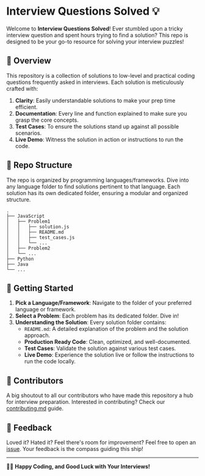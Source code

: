 # Interview Questions Solved 💡

Welcome to **Interview Questions Solved**! Ever stumbled upon a tricky interview question and spent hours trying to find a solution? This repo is designed to be your go-to resource for solving your interview puzzles!

## 📖 Overview

This repository is a collection of solutions to low-level and practical coding questions frequently asked in interviews. Each solution is meticulously crafted with:

1. **Clarity**: Easily understandable solutions to make your prep time efficient.
2. **Documentation**: Every line and function explained to make sure you grasp the core concepts.
3. **Test Cases**: To ensure the solutions stand up against all possible scenarios.
4. **Live Demo**: Witness the solution in action or instructions to run the code.

## 📂 Repo Structure

The repo is organized by programming languages/frameworks. Dive into any language folder to find solutions pertinent to that language. Each solution has its own dedicated folder, ensuring a modular and organized structure.

```
.
├── JavaScript
│   ├── Problem1
│   │   ├── solution.js
│   │   ├── README.md
│   │   ├── test_cases.js
│   │   └── ...
│   ├── Problem2
│   └── ...
├── Python
├── Java
└── ...
```

## 🚀 Getting Started

1. **Pick a Language/Framework**: Navigate to the folder of your preferred language or framework.
2. **Select a Problem**: Each problem has its dedicated folder. Dive in!
3. **Understanding the Solution**: Every solution folder contains:
   - `README.md`: A detailed explanation of the problem and the solution approach.
   - **Production Ready Code**: Clean, optimized, and well-documented.
   - **Test Cases**: Validate the solution against various test cases.
   - **Live Demo**: Experience the solution live or follow the instructions to run the code locally.

## 🌟 Contributors

A big shoutout to all our contributors who have made this repository a hub for interview preparation. Interested in contributing? Check our [contributing.md](./contributing.md) guide.

## 💌 Feedback

Loved it? Hated it? Feel there's room for improvement? Feel free to open an [issue](https://github.com/aditya-xq/interview-questions-solved/issues). Your feedback is the compass guiding this ship!

---

👩‍💻 **Happy Coding, and Good Luck with Your Interviews!**
